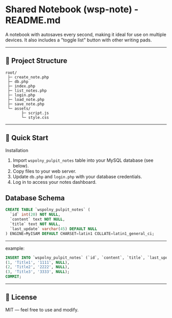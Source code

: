 # Shared Notebook (wsp-note) - README.md

A notebook with autosaves every second, making it ideal for use on multiple devices. It also includes a "toggle list" button with other writing pads.

---

## 📂 Project Structure

```
root/
 ├─ create_note.php          
 ├─ db.php         
 ├─ index.php         
 ├─ list_notes.php
 ├─ login.php
 ├─ load_note.php
 ├─ save_note.php
 └─ assets/
       ├─ script.js
       └─ style.css
```

---

## 🚀 Quick Start

Installation

1. Import `wspolny_pulpit_notes` table into your MySQL database (see below).
2. Copy files to your web server.
3. Update `db.php` and `login.php` with your database credentials.
4. Log in to access your notes dashboard.

## Database Schema

```sql
CREATE TABLE `wspolny_pulpit_notes` (
  `id` int(20) NOT NULL,
  `content` text NOT NULL,
  `title` text NOT NULL,
  `last_update` varchar(45) DEFAULT NULL
) ENGINE=MyISAM DEFAULT CHARSET=latin1 COLLATE=latin1_general_ci;

```

---

example:


```sql
INSERT INTO `wspolny_pulpit_notes` (`id`, `content`, `title`, `last_update`) VALUES
(1, 'Title1', '1111', NULL),
(2, 'Title2', '2222', NULL),
(3, 'Title3', '3333', NULL);
COMMIT;

```
---


## 📜 License

MIT — feel free to use and modify.
